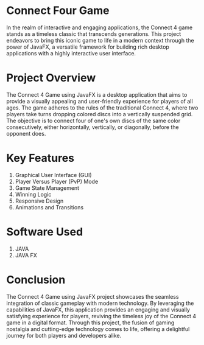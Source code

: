 # Connect Four Game

In the realm of interactive and engaging applications, the Connect 4 game stands as a timeless classic that transcends generations. This project endeavors to bring this iconic game to life in a modern context through the power of JavaFX, a versatile framework for building rich desktop applications with a highly interactive user interface.


# Project Overview

The Connect 4 Game using JavaFX is a desktop application that aims to provide a visually appealing and user-friendly experience for players of all ages. The game adheres to the rules of the traditional Connect 4, where two players take turns dropping colored discs into a vertically suspended grid. The objective is to connect four of one's own discs of the same color consecutively, either horizontally, vertically, or diagonally, before the opponent does.


# Key Features

1. Graphical User Interface (GUI) <br>
2. Player Versus Player (PvP) Mode <br>
3. Game State Management <br>
4. Winning Logic <br>
5. Responsive Design <br>
6. Animations and Transitions <br>


# Software Used 

1. JAVA <br>
2. JAVA FX <br>


# Conclusion

The Connect 4 Game using JavaFX project showcases the seamless integration of classic gameplay with modern technology. By leveraging the capabilities of JavaFX, this application provides an engaging and visually satisfying experience for players, reviving the timeless joy of the Connect 4 game in a digital format. Through this project, the fusion of gaming nostalgia and cutting-edge technology comes to life, offering a delightful journey for both players and developers alike.